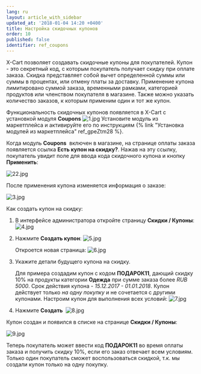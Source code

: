 ```yaml
---
lang: ru
layout: article_with_sidebar
updated_at: '2018-01-04 14:20 +0400'
title: Настройка скидочных купонов
order: 10
published: false
identifier: ref_coupons
---
```

X-Cart позволяет создавать скидочные купоны для покупателей. Купон - это секретный код, c которым покупатель получает скидку при оплате заказа. Скидка представляет собой вычет определенной суммы или суммы в процентах, или отмену платы за доставку. Применение купона лимитировано суммой заказа, временными рамками, категорией продуктов или членством покупателя в магазине. Также можно указать количество заказов, к которым применим один и тот же купон.

Функциональность скидочных купонов появляется в X-Cart с установкой модуля **Coupons** ![1.jpg]({{site.baseurl}}/attachments/ref_coupons/1.jpg) Установите модуль из маркетплейса и активируйте его по инструкциям {% link "Установка модулей из маркетплейса" ref_gpeZtm28 %}.

Когда модуль **Coupons**  включен в магазине, на странице оплаты заказа появляется ссылка **Есть купон на скидку?**. Нажав на эту ссылку, покупатель увидит поле для ввода кода скидочного купона и кнопку **Применить**:

![22.jpg]({{site.baseurl}}/attachments/ref_coupons/22.jpg)

После применения купона изменяется информация о заказе:

![3.jpg]({{site.baseurl}}/attachments/ref_coupons/3.jpg)

Как создать купон на скидку:

1.  В интерфейсе администратора откройте страницу **Скидки / Купоны**:
    ![4.jpg]({{site.baseurl}}/attachments/ref_coupons/4.jpg)
    
2.  Нажмите **Создать купон**:
    ![5.jpg]({{site.baseurl}}/attachments/ref_coupons/5.jpg)
    
    Откроется новая страница:
    ![6.jpg]({{site.baseurl}}/attachments/ref_coupons/6.jpg)

3.  Укажите детали будущего купона на скидку. 

    Для примера создадим купон с кодом **ПОДАРОК11**, дающий скидку 10% на продукты категории **Одежда** при сумме заказа более _RUB 5000_. Срок действия купона - _15.12.2017 - 01.01.2018_. Купон действует только _на одну покупку_ и не сочетается с другими купонами. Настроим купон для выполнения всех условий:
    ![7.jpg]({{site.baseurl}}/attachments/ref_coupons/7.jpg)

4.  Нажмите **Создать** 
    ![8.jpg]({{site.baseurl}}/attachments/ref_coupons/8.jpg)

Купон создан и появился в списке на странице **Скидки / Купоны**:

![9.jpg]({{site.baseurl}}/attachments/ref_coupons/9.jpg)

Теперь покупатель может ввести код **ПОДАРОК11** во время оплаты заказа и получить скидку 10%, если его заказ отвечает всем условиям. Только один покупатель сможет воспользоваться скидкой, т.к. мы создали купон только на одну покупку.




